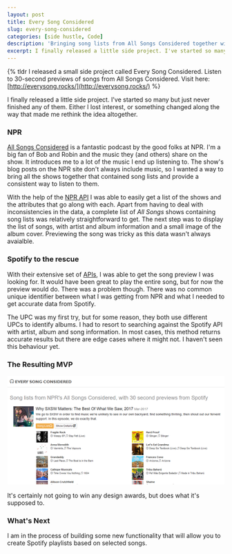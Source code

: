 ```yaml
---
layout: post
title: Every Song Considered
slug: every-song-considered
categories: [side hustle, Code]
description: 'Bringing song lists from All Songs Considered together with Spotify previews'
excerpt: I finally released a little side project. I've started so many but just never finished any of them. Either I lost interest, or something changed along the way that made me rethink the idea altogether.
---
```


{% tldr I released a small side project called Every Song Considered. Listen to 30-second previews of songs from All Songs Considered. Visit here: [http://everysong.rocks/](http://everysong.rocks/) %}

I finally released a little side project. I've started so many but just never finished any of them. Either I lost interest, or something changed along the way that made me rethink the idea altogether.

### NPR

[All Songs Considered](http://www.npr.org/sections/allsongs/) is a fantastic podcast by the good folks at NPR. I'm a big fan of Bob and Robin and the music they (and others) share on the show. It introduces me to a lot of the music I end up listening to. The show's blog posts on the NPR site don't always include music, so I wanted a way to bring all the shows together that contained song lists and provide a consistent way to listen to them. 

With the help of the [NPR API](http://www.npr.org/api/index) I was able to easily get a list of the shows and the attributes that go along with each. Apart from having to deal with inconsistencies in the data, a complete list of _All Songs_ shows containing song lists was relatively straightforward to get. The next step was to display the list of songs, with artist and album information and a small image of the album cover. Previewing the song was tricky as this data wasn't always avaialble.

### Spotify to the rescue

With their extensive set of [APIs](https://developer.spotify.com/web-api/), I was able to get the song preview I was looking for. It would have been great to play the entire song, but for now the preview would do. There was a problem though. There was no common unique identifier between what I was getting from NPR and what I needed to get accurate data from Spotify. 

The UPC was my first try, but for some reason, they both use different UPCs to identify albums. I had to resort to searching against the Spotify API with artist, album and song information. In most cases, this method returns accurate results but there are edge cases where it might not. I haven't seen this behaviour yet.

### The Resulting MVP

![](/public/images/2017-03-21_1617.png)

It's certainly not going to win any design awards, but does what it's supposed to. 

### What's Next

I am in the process of building some new functionality that will allow you to create Spotify playlists based on selected songs. 

